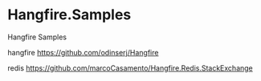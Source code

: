 # Hangfire.Samples
Hangfire Samples

hangfire
https://github.com/odinserj/Hangfire

redis
https://github.com/marcoCasamento/Hangfire.Redis.StackExchange
